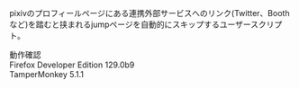 pixivのプロフィールページにある連携外部サービスへのリンク(Twitter、Boothなど)を踏むと挟まれるjumpページを自動的にスキップするユーザースクリプト。  
  
動作確認  
Firefox Developer Edition 129.0b9  
TamperMonkey 5.1.1

